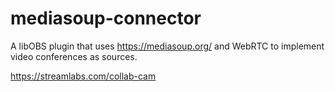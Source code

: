 # mediasoup-connector

A libOBS plugin that uses https://mediasoup.org/ and WebRTC to implement video conferences as sources.
 
https://streamlabs.com/collab-cam
